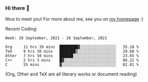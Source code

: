 ### Hi there 👋

Nice to meet you! For more about me, see you on [my homepage](https://jiayipan.me) :)


Recent Coding:
<!--START_SECTION:waka-->
```text
Week: 20 September, 2021 - 26 September, 2021

Org     11 hrs 39 mins  ████████▓░░░░░░░░░░░░░░░░   35.18 % 
TeX     9 hrs 30 mins   ███████▒░░░░░░░░░░░░░░░░░   28.68 % 
Other   7 hrs 50 mins   ██████░░░░░░░░░░░░░░░░░░░   23.65 % 
C++     2 hrs 3 mins    █▓░░░░░░░░░░░░░░░░░░░░░░░   06.22 % 
C       55 mins         ▓░░░░░░░░░░░░░░░░░░░░░░░░   02.81 % 
```
<!--END_SECTION:waka-->
(Org, Other and TeX are all literary works or document reading)
